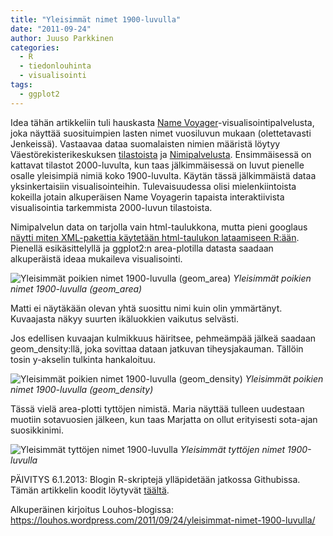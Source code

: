 ```yaml
---
title: "Yleisimmät nimet 1900-luvulla"
date: "2011-09-24"
author: Juuso Parkkinen
categories:
  - R
  - tiedonlouhinta
  - visualisointi
tags:
  - ggplot2
---
```


Idea tähän artikkeliin tuli hauskasta [Name Voyager](http://www.bewitched.com/namevoyager.html)-visualisointipalvelusta, joka näyttää suosituimpien lasten nimet vuosiluvun mukaan (olettetavasti Jenkeissä). Vastaavaa dataa suomalaisten nimien määristä löytyy Väestörekisterikeskuksen [tilastoista](http://www.vrk.fi/default.aspx?id=279) ja [Nimipalvelusta](http://verkkopalvelu.vrk.fi/Nimipalvelu/default.asp?L=1). Ensimmäisessä on kattavat tilastot 2000-luvulta, kun taas jälkimmäisessä on luvut pienelle osalle yleisimpiä nimiä koko 1900-luvulta. Käytän tässä jälkimmäistä dataa yksinkertaisiin visualisointeihin. Tulevaisuudessa olisi mielenkiintoista kokeilla jotain alkuperäisen Name Voyagerin tapaista interaktiivista visualisointia tarkemmista 2000-luvun tilastoista.

Nimipalvelun data on tarjolla vain html-taulukkona, mutta pieni googlaus [näytti miten XML-pakettia käytetään html-taulukon lataamiseen R:ään](http://stackoverflow.com/questions/1395528/scraping-html-tables-into-r-data-frames-using-the-xml-package). Pienellä esikäsittelyllä ja ggplot2:n area-plotilla datasta saadaan alkuperäistä ideaa mukaileva visualisointi.

![Yleisimmät poikien nimet 1900-luvulla (geom_area)](/post/2011-09-24-yleisimmat-nimet-1900-luvulla.fi/pojat_top10_area_20110919.png)
*Yleisimmät poikien nimet 1900-luvulla (geom_area)*

Matti ei näytäkään olevan yhtä suosittu nimi kuin olin ymmärtänyt. Kuvaajasta näkyy suurten ikäluokkien vaikutus selvästi.

Jos edellisen kuvaajan kulmikkuus häiritsee, pehmeämpää jälkeä saadaan geom_density:llä, joka sovittaa dataan jatkuvan tiheysjakauman. Tällöin tosin y-akselin tulkinta hankaloituu.

![Yleisimmät poikien nimet 1900-luvulla (geom_density)](/post/2011-09-24-yleisimmat-nimet-1900-luvulla.fi/pojat_top10_density_20110919.png)
*Yleisimmät poikien nimet 1900-luvulla (geom_density)*

Tässä vielä area-plotti tyttöjen nimistä. Maria näyttää tulleen uudestaan muotiin sotavuosien jälkeen, kun taas Marjatta on ollut erityisesti sota-ajan suosikkinimi.

![Yleisimmät tyttöjen nimet 1900-luvulla](/post/2011-09-24-yleisimmat-nimet-1900-luvulla.fi/tytc3b6t_top10_area_20110919.png)
*Yleisimmät tyttöjen nimet 1900-luvulla*

PÄIVITYS 6.1.2013: Blogin R-skriptejä ylläpidetään jatkossa Githubissa. Tämän artikkelin koodit löytyvät [täältä](https://github.com/louhos/takomo/blob/master/examples/20110924-nimet.R).

Alkuperäinen kirjoitus Louhos-blogissa: https://louhos.wordpress.com/2011/09/24/yleisimmat-nimet-1900-luvulla/